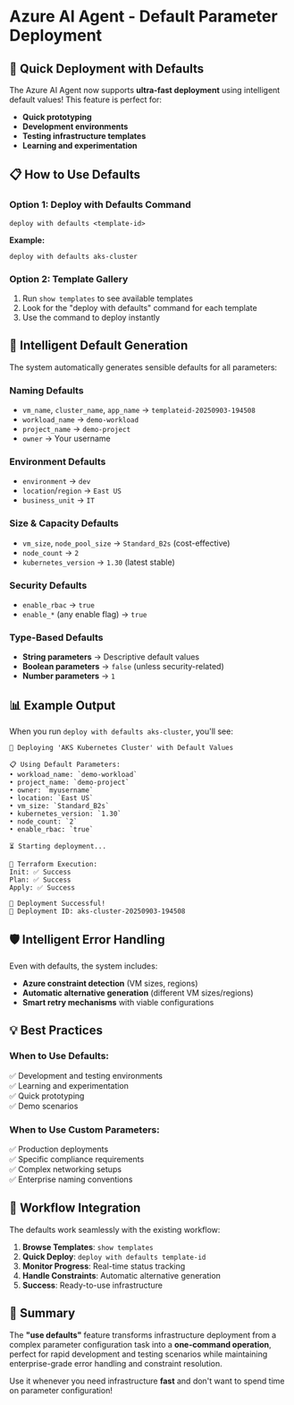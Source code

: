 # Azure AI Agent - Default Parameter Deployment

## 🚀 Quick Deployment with Defaults

The Azure AI Agent now supports **ultra-fast deployment** using intelligent default values! This feature is perfect for:

- **Quick prototyping**
- **Development environments** 
- **Testing infrastructure templates**
- **Learning and experimentation**

## 📋 How to Use Defaults

### Option 1: Deploy with Defaults Command
```
deploy with defaults <template-id>
```

**Example:**
```
deploy with defaults aks-cluster
```

### Option 2: Template Gallery
1. Run `show templates` to see available templates
2. Look for the "deploy with defaults" command for each template
3. Use the command to deploy instantly

## 🤖 Intelligent Default Generation

The system automatically generates sensible defaults for all parameters:

### **Naming Defaults**
- `vm_name`, `cluster_name`, `app_name` → `templateid-20250903-194508`
- `workload_name` → `demo-workload`
- `project_name` → `demo-project` 
- `owner` → Your username

### **Environment Defaults**
- `environment` → `dev`
- `location`/`region` → `East US`
- `business_unit` → `IT`

### **Size & Capacity Defaults**
- `vm_size`, `node_pool_size` → `Standard_B2s` (cost-effective)
- `node_count` → `2`
- `kubernetes_version` → `1.30` (latest stable)

### **Security Defaults**
- `enable_rbac` → `true`
- `enable_*` (any enable flag) → `true`

### **Type-Based Defaults**
- **String parameters** → Descriptive default values
- **Boolean parameters** → `false` (unless security-related)
- **Number parameters** → `1`

## 📊 Example Output

When you run `deploy with defaults aks-cluster`, you'll see:

```
🚀 Deploying 'AKS Kubernetes Cluster' with Default Values

📋 Using Default Parameters:
• workload_name: `demo-workload`
• project_name: `demo-project`
• owner: `myusername`
• location: `East US`
• vm_size: `Standard_B2s`
• kubernetes_version: `1.30`
• node_count: `2`
• enable_rbac: `true`

⏳ Starting deployment...

🔄 Terraform Execution:
Init: ✅ Success
Plan: ✅ Success  
Apply: ✅ Success

🎉 Deployment Successful!
📁 Deployment ID: aks-cluster-20250903-194508
```

## 🛡️ Intelligent Error Handling

Even with defaults, the system includes:

- **Azure constraint detection** (VM sizes, regions)
- **Automatic alternative generation** (different VM sizes/regions)
- **Smart retry mechanisms** with viable configurations

## 💡 Best Practices

### **When to Use Defaults:**
✅ Development and testing environments  
✅ Learning and experimentation  
✅ Quick prototyping  
✅ Demo scenarios  

### **When to Use Custom Parameters:**
✅ Production deployments  
✅ Specific compliance requirements  
✅ Complex networking setups  
✅ Enterprise naming conventions  

## 🔄 Workflow Integration

The defaults work seamlessly with the existing workflow:

1. **Browse Templates**: `show templates`
2. **Quick Deploy**: `deploy with defaults template-id`
3. **Monitor Progress**: Real-time status tracking
4. **Handle Constraints**: Automatic alternative generation
5. **Success**: Ready-to-use infrastructure

## 🎯 Summary

The **"use defaults"** feature transforms infrastructure deployment from a complex parameter configuration task into a **one-command operation**, perfect for rapid development and testing scenarios while maintaining enterprise-grade error handling and constraint resolution.

Use it whenever you need infrastructure **fast** and don't want to spend time on parameter configuration!
